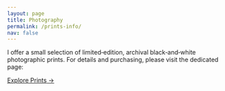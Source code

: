 ```yaml
---
layout: page
title: Photography
permalink: /prints-info/
nav: false
---
```


<p data-i18n="prints.info">I offer a small selection of limited‑edition, archival black‑and‑white photographic prints. For details and purchasing, please visit the dedicated page:</p>

<p><a href="/prints/"><span data-i18n="cta.explore_prints">Explore Prints</span> →</a></p>
